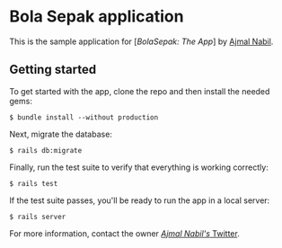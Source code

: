 # Bola Sepak application

This is the sample application for
[*BolaSepak: The App*]
by [Ajmal Nabil](http://www.twitter.com/ajmalnjamal).

## Getting started

To get started with the app, clone the repo and then install the needed gems:

```
$ bundle install --without production
```

Next, migrate the database:

```
$ rails db:migrate
```

Finally, run the test suite to verify that everything is working correctly:

```
$ rails test
```

If the test suite passes, you'll be ready to run the app in a local server:

```
$ rails server
```

For more information, contact the owner
[*Ajmal Nabil's* Twitter](http://www.twitter.com/ajmalnjamal).
